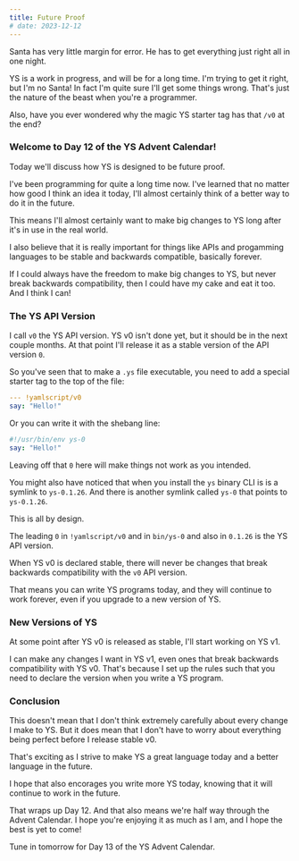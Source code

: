 ```yaml
---
title: Future Proof
# date: 2023-12-12
---
```


Santa has very little margin for error.
He has to get everything just right all in one night.

YS is a work in progress, and will be for a long time.
I'm trying to get it right, but I'm no Santa!
In fact I'm quite sure I'll get some things wrong.
That's just the nature of the beast when you're a programmer.

Also, have you ever wondered why the magic YS starter tag has that `/v0` at the
end?

### Welcome to Day 12 of the YS Advent Calendar!

Today we'll discuss how YS is designed to be future proof.

I've been programming for quite a long time now.
I've learned that no matter how good I think an idea it today, I'll almost
certainly think of a better way to do it in the future.

This means I'll almost certainly want to make big changes to YS long after it's
in use in the real world.

I also believe that it is really important for things like APIs and progamming
languages to be stable and backwards compatible, basically forever.

If I could always have the freedom to make big changes to YS, but never break
backwards compatibility, then I could have my cake and eat it too.
And I think I can!

### The YS API Version

I call `v0` the YS API version.
YS v0 isn't done yet, but it should be in the next couple months.
At that point I'll release it as a stable version of the API version `0`.

So you've seen that to make a `.ys` file executable, you need to add a special
starter tag to the top of the file:

```yaml
--- !yamlscript/v0
say: "Hello!"
```

Or you can write it with the shebang line:

```yaml
#!/usr/bin/env ys-0
say: "Hello!"
```

Leaving off that `0` here will make things not work as you intended.

You might also have noticed that when you install the `ys` binary CLI is is a
symlink to `ys-0.1.26`.
And there is another symlink called `ys-0` that points to `ys-0.1.26`.

This is all by design.

The leading `0` in `!yamlscript/v0` and in `bin/ys-0` and also in `0.1.26` is
the YS API version.

When YS v0 is declared stable, there will never be changes that break backwards
compatibility with the `v0` API version.

That means you can write YS programs today, and they will continue to work
forever, even if you upgrade to a new version of YS.


### New Versions of YS

At some point after YS v0 is released as stable, I'll start working on
YS v1.

I can make any changes I want in YS v1, even ones that break backwards
compatibility with YS v0.
That's because I set up the rules such that you need to declare the version when
you write a YS program.


### Conclusion

This doesn't mean that I don't think extremely carefully about every change I
make to YS.
But it does mean that I don't have to worry about everything being perfect
before I release stable v0.

That's exciting as I strive to make YS a great language today and a better
language in the future.

I hope that also encorages you write more YS today, knowing that it will
continue to work in the future.

That wraps up Day 12.
And that also means we're half way through the Advent Calendar.
I hope you're enjoying it as much as I am, and I hope the best is yet to come!

Tune in tomorrow for Day 13 of the YS Advent Calendar.
